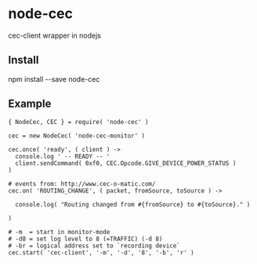 # node-cec
cec-client wrapper in nodejs

## Install

  npm install --save node-cec

## Example

```
{ NodeCec, CEC } = require( 'node-cec' )

cec = new NodeCec( 'node-cec-monitor' )

cec.once( 'ready', ( client ) ->
  console.log ' -- READY -- '
  client.sendCommand( 0xf0, CEC.Opcode.GIVE_DEVICE_POWER_STATUS )
)

# events from: http://www.cec-o-matic.com/
cec.on( 'ROUTING_CHANGE', ( packet, fromSource, toSource ) ->

  console.log( "Routing changed from #{fromSource} to #{toSource}." )

)

# -m  = start in monitor-mode
# -d8 = set log level to 8 (=TRAFFIC) (-d 8)
# -br = logical address set to `recording device`
cec.start( 'cec-client', '-m', '-d', '8', '-b', 'r' )

```
